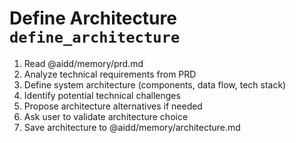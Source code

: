 # Define Architecture `define_architecture`

1. Read @aidd/memory/prd.md
2. Analyze technical requirements from PRD
3. Define system architecture (components, data flow, tech stack)
4. Identify potential technical challenges
5. Propose architecture alternatives if needed
6. Ask user to validate architecture choice
7. Save architecture to @aidd/memory/architecture.md
